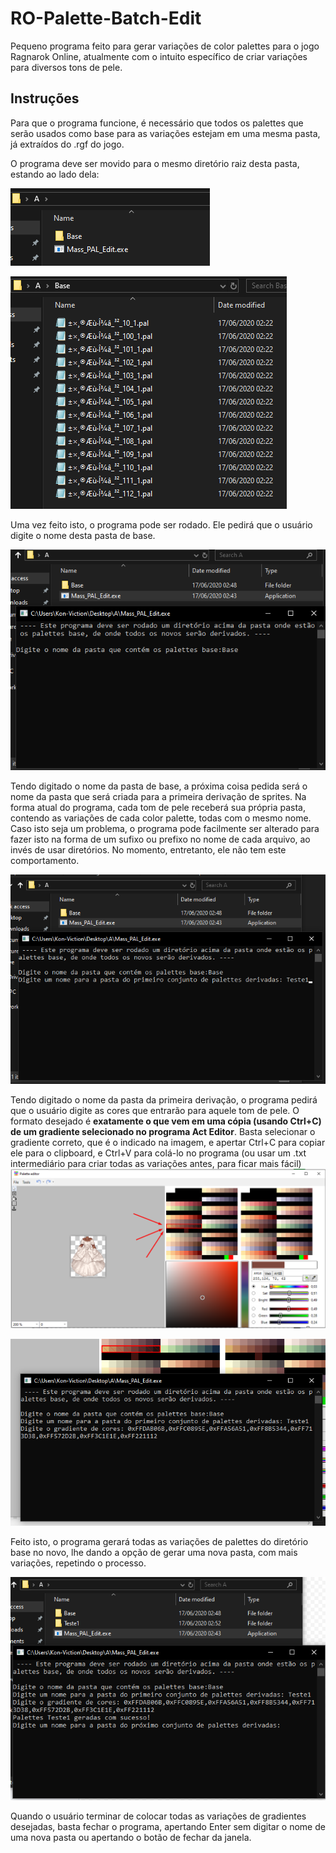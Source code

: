 # RO-Palette-Batch-Edit

Pequeno programa feito para gerar variações de color palettes para o jogo Ragnarok Online, atualmente com o intuito específico de criar variações para diversos tons de pele.

## Instruções

Para que o programa funcione, é necessário que todos os palettes que serão usados como base para as variações estejam em uma mesma pasta, já extraídos do .rgf do jogo.

O programa deve ser movido para o mesmo diretório raiz desta pasta, estando ao lado dela:

![alt text](https://github.com/AndrewKaninchen/RO-Palette-Batch-Edit/blob/master/Screenshot_5.png)

![alt text](https://github.com/AndrewKaninchen/RO-Palette-Batch-Edit/blob/master/Screenshot_6.png?raw=true)

Uma vez feito isto, o programa pode ser rodado. Ele pedirá que o usuário digite o nome desta pasta de base.

![alt text](https://github.com/AndrewKaninchen/RO-Palette-Batch-Edit/blob/master/Screenshot_7.png?raw=true)

Tendo digitado o nome da pasta de base, a próxima coisa pedida será o nome da pasta que será criada para a primeira derivação de sprites. Na forma atual do programa, cada tom de pele receberá sua própria pasta, contendo as variações de cada color palette, todas com o mesmo nome. Caso isto seja um problema, o programa pode facilmente ser alterado para fazer isto na forma de um sufixo ou prefixo no nome de cada arquivo, ao invés de usar diretórios. No momento, entretanto, ele não tem este comportamento.

![alt text](https://github.com/AndrewKaninchen/RO-Palette-Batch-Edit/blob/master/Screenshot_8.png?raw=true)

Tendo digitado o nome da pasta da primeira derivação, o programa pedirá que o usuário digite as cores que entrarão para aquele tom de pele. 
O formato desejado é **exatamente o que vem em uma cópia (usando Ctrl+C) de um gradiente selecionado no programa Act Editor**. Basta selecionar o gradiente correto, que é o indicado na imagem, e apertar Ctrl+C para copiar ele para o clipboard, e Ctrl+V para colá-lo no programa (ou usar um .txt intermediário para criar todas as variações antes, para ficar mais fácil)
![alt text](https://github.com/AndrewKaninchen/RO-Palette-Batch-Edit/blob/master/Screenshot_12.png?raw=true)

![alt text](https://github.com/AndrewKaninchen/RO-Palette-Batch-Edit/blob/master/Screenshot_9.png)

Feito isto, o programa gerará todas as variações de palettes do diretório base no novo, lhe dando a opção de gerar uma nova pasta, com mais variações, repetindo o processo.

![alt text](https://github.com/AndrewKaninchen/RO-Palette-Batch-Edit/blob/master/Screenshot_11.png?raw=true)

Quando o usuário terminar de colocar todas as variações de gradientes desejadas, basta fechar o programa, apertando Enter sem digitar o nome de uma nova pasta ou apertando o botão de fechar da janela.
